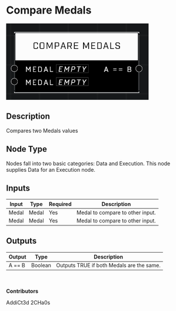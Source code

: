 # Compare Medals
![](../../../.gitbook/assets/compare-medals.png)
## Description
Compares two Medals values

## Node Type
Nodes fall into two basic categories: Data and Execution. This node supplies Data for an Execution node.

## Inputs
| Input | Type | Required | Description |
|------------------|------------------|----------|--------------------------------------------------------------|
| Medal | Medal | Yes | Medal to compare to other input. |
| Medal | Medal | Yes | Medal to compare to other input. |

## Outputs
| Output | Type | Description |
|------------------|------------------|--------------------------------------------------------------|
| A == B | Boolean | Outputs TRUE if both Medals are the same. |

\
\
**Contributors**

AddiCt3d 2CHa0s
